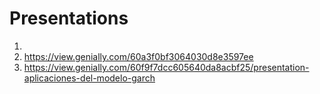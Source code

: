 # Presentations

1. 
2. https://view.genially.com/60a3f0bf3064030d8e3597ee
4. https://view.genially.com/60f9f7dcc605640da8acbf25/presentation-aplicaciones-del-modelo-garch